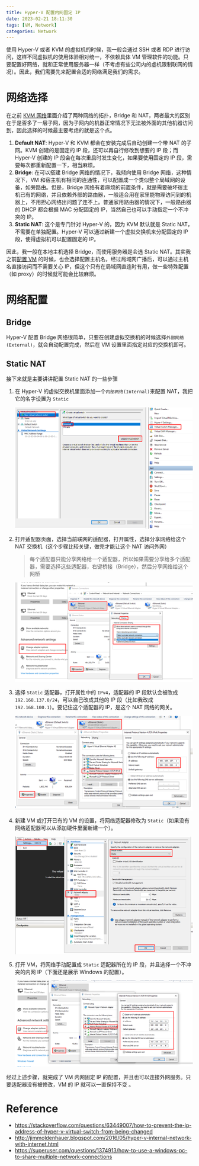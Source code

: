 ```yaml
---
title: Hyper-V 配置内网固定 IP
date: 2023-02-21 18:11:30
tags: [VM, Network]
categories: Network
---
```


使用 Hyper-V 或者 KVM 的虚拟机的时候，我一般会通过 SSH 或者 RDP 进行访问，这样不同虚拟机的使用体验相对统一，不依赖具体 VM 管理软件的功能。只要配置好网络，就和正常使用服务器一样（不考虑有些公司内的虚机限制联网的情况）。因此，我们需要先来配置合适的网络满足我们的需求。

# 网络选择

在之前 [KVM 网络](/2022/05/04/2022-05-01-kvm-bridge/)里面介绍了两种网络的拓扑，Bridge 和 NAT，两者最大的区别在于是否多了一层子网，因为子网内的机器正常情况下无法被外面的其他机器访问到，因此选择的时候最主要考虑的就是这个点。

1. **Default NAT**: Hyper-V 和 KVM 都会在安装完成后自动创建一个带 NAT 的子网。KVM 创建的是固定的 IP 段，还可以再自行修改到想要的 IP 段；而 Hyper-V 创建的 IP 段会在每次重启时发生变化，如果要使用固定的 IP 段，需要每次都重新配置一下，相当麻烦。
1. **Bridge**: 在可以搭建 Bridge 网络的情况下，我倾向使用 Bridge 网络，这种情况下，VM 和宿主机有相同的连通性，可以配置成一个类似整个局域网的设备，如旁路由。但是，Bridge 网络有着麻烦的前置条件，就是需要破坏宿主机已有的网络，并且依赖外部的路由器，一般适合用在家里能物理访问到的机器上，不用担心网络出问题了连不上。普通家用路由器的情况下，一般路由器的 DHCP 都会根据 MAC 分配固定的 IP，当然自己也可以手动指定一个不冲突的 IP。
1. **Static NAT**: 这个是专门针对 Hyper-V 的，因为 KVM 默认就是 Static NAT，不需要在单独配置。Hyper-V 可以通过新建一个虚拟交换机来分配固定的 IP 段，使得虚拟机可以配置固定的 IP。

因此，我一般在本地主机选择 Bridge，而使用服务器是会选 Static NAT。其实我之前[配置 VM](/2021/05/19/2021-05-19-hyperv-kvm-create-vm/) 的时候，也会选择配置主机名，经过局域网广播后，可以通过主机名直接访问而不需要关心 IP，但这个只有在局域网直连时有用，做一些特殊配置（如 proxy）的时候就可能会比较麻烦。

# 网络配置

## Bridge

Hyper-V 配置 Bridge 网络很简单，只要在创建虚拟交换机的时候选择`外部网络(External)`，就会自动配置完成，然后在 VM 设置里面指定对应的交换机即可。

## Static NAT

接下来就是主要讲讲配置 Static NAT 的一些步骤

1. 在 Hyper-V 的虚拟交换机里面添加一个`内部网络(Internal)`来配置 NAT，我把它的名字设置为 `Static`

    <img src="/img/OS/VM/switch_manager_static.png" />

1. 打开适配器页面，选择当前联网的适配器，打开属性，选择分享网络给这个 NAT 交换机（这个步骤比较关键，做完才能让这个 NAT 访问外网）
    > 每个适配器只能分享网络给一个适配器，所以如果需要分享给多个适配器，需要选择这些适配器，右键桥接（Bridge），然后分享网络给这个网桥

    <img src="/img/OS/VM/share_network.png" />

1. 选择 `Static` 适配器，打开属性中的 `IPv4`，适配器的 IP 段默认会被改成 `192.168.137.0/24`，可以自己改成其他的 IP 段（比如我改成 `192.168.100.1`）。要记住这个适配器的 IP，是这个 NAT 网络的网关。

    <img src="/img/OS/VM/eth_static_config.png" />

1. 新建 VM 或打开已有的 VM 的设置，将网络适配器修改为 `Static`（如果没有网络适配器可以从添加硬件里面新建一个）。

    <img src="/img/OS/VM/vm_static_adapter_settings.png" />

1. 打开 VM，将网络手动配置成 `Static` 适配器所在的 IP 段，并且选择一个不冲突的内网 IP（下面还是展示 Windows 的配置）。

    <img src="/img/OS/VM/static_ip_in_vm.png" />

经过上述步骤，就完成了 VM 内网固定 IP 的配置，并且也可以连接外网服务。只要适配器没有被修改，VM 的 IP 就可以一直保持不变 。

# Reference

* https://stackoverflow.com/questions/63449007/how-to-prevent-the-ip-address-of-hyper-v-virtual-switch-from-being-changed
* http://jimmoldenhauer.blogspot.com/2016/05/hyper-v-internal-network-with-internet.html
* https://superuser.com/questions/1374913/how-to-use-a-windows-pc-to-share-multiple-network-connections
